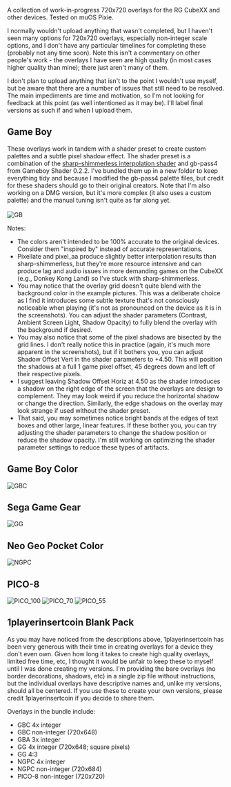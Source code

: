 A collection of work-in-progress 720x720 overlays for the RG CubeXX and other devices. Tested on muOS Pixie.

I normally wouldn't upload anything that wasn't completed, but I haven't seen many options for 720x720 overlays, especially non-integer scale options, and I don't have any particular timelines for completing these (probably not any time soon). Note this isn't a commentary on other people's work - the overlays I have seen are high quality (in most cases higher quality than mine); there just aren't many of them.

I don't plan to upload anything that isn't to the point I wouldn't use myself, but be aware that there are a number of issues that still need to be resolved. The main impediments are time and motivation, so I'm not looking for feedback at this point (as well intentioned as it may be). I'll label final versions as such if and when I upload them.

## Game Boy
These overlays work in tandem with a shader preset to create custom palettes and a subtle pixel shadow effect. The shader preset is a combination of the [sharp-shimmerless interpolation shader](https://github.com/Woohyun-Kang/Sharp-Shimmerless-Shader) and gb-pass4 from Gameboy Shader 0.2.2. I've bundled them up in a new folder to keep everything tidy and because I modified the gb-pass4 palette files, but credit for these shaders should go to their original creators. Note that I'm also working on a DMG version, but it's more complex (it also uses a custom palette) and the manual tuning isn't quite as far along yet.<br><br> 
![GB](https://github.com/user-attachments/assets/798751c6-59b0-4263-8d64-3cc3910cdcc3)

Notes:
- The colors aren't intended to be 100% accurate to the original devices. Consider them "inspired by" instead of accurate representations.  
- Pixellate and pixel_aa produce slightly better interpolation results than sharp-shimmerless, but they're more resource intensive and can produce lag and audio issues in more demanding games on the CubeXX (e.g., Donkey Kong Land) so I've stuck with sharp-shimmerless.
- You may notice that the overlay grid doesn't quite blend with the background color in the example pictures. This was a deliberate choice as I find it introduces some subtle texture that's not consciously noticeable when playing (it's not as pronounced on the device as it is in the screenshots). You can adjust the shader parameters (Contrast, Ambient Screen Light, Shadow Opacity) to fully blend the overlay with the background if desired.
- You may also notice that some of the pixel shadows are bisected by the grid lines. I don't really notice this in practice (again, it's much more apparent in the screenshots), but if it bothers you, you can adjust Shadow Offset Vert in the shader parameters to +4.50. This will position the shadows at a full 1 game pixel offset, 45 degrees down and left of their respective pixels.
- I suggest leaving Shadow Offset Horiz at 4.50 as the shader introduces a shadow on the right edge of the screen that the overlays are design to complement. They may look weird if you reduce the horizontal shadow or change the direction. Similarly, the edge shadows on the overlay may look strange if used without the shader preset.
- That said, you may sometimes notice bright bands at the edges of text boxes and other large, linear features. If these bother you, you can try adjusting the shader parameters to change the shadow position or reduce the shadow opacity. I'm still working on optimizing the shader parameter settings to reduce these types of artifacts.

## Game Boy Color
![GBC](https://github.com/user-attachments/assets/880701cc-ed7e-4917-a938-50da715529c5)

## Sega Game Gear
![GG](https://github.com/user-attachments/assets/092f76a3-0859-4c02-8eac-46aeae164139)

## Neo Geo Pocket Color
![NGPC](https://github.com/user-attachments/assets/e7a4704b-a2f8-406e-80b8-43b5302c500c)

## PICO-8
![PICO_100](https://github.com/user-attachments/assets/b1ca6ccd-bc3d-493f-b66e-56e6539c4d89)
![PICO_70](https://github.com/user-attachments/assets/5e01e7d4-ca2a-4a39-bb14-0a799299c2ae)
![PICO_55](https://github.com/user-attachments/assets/95c3d45c-9a4d-4274-9a36-e1a4f2f9a499)

## 1playerinsertcoin Blank Pack
As you may have noticed from the descriptions above, 1playerinsertcoin has been very generous with their time in creating overlays for a device they don't even own. Given how long it takes to create high quality overlays, limited free time, etc, I thought it would be unfair to keep these to myself until I was done creating my versions. I'm providing the bare overlays (no border decorations, shadows, etc) in a single zip file without instructions, but the individual overlays have descriptive names and, unlike my versions, should all be centered. If you use these to create your own versions, please credit 1playerinsertcoin if you decide to share them.

Overlays in the bundle include:
- GBC 4x integer
- GBC non-integer (720x648)
- GBA 3x integer
- GG 4x integer (720x648; square pixels)
- GG 4:3
- NGPC 4x integer
- NGPC non-integer (720x684)
- PICO-8 non-integer (720x720)

